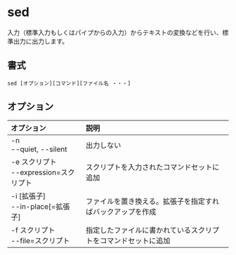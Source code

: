 # sed

入力（標準入力もしくはパイプからの入力）からテキストの変換などを行い、標準出力に出力します。

## 書式

```
sed [オプション][コマンド][ファイル名 ・・・]
```

## オプション

|オプション|説明|
|:--|:--|
|-n<br>--quiet, --silent|出力しない|
|-e スクリプト<br>--expression=スクリプト|スクリプトを入力されたコマンドセットに追加|
|-i [拡張子]<br>--in-place[=拡張子]|ファイルを置き換える。拡張子を指定すればバックアップを作成|
|-f スクリプト<br>--file=スクリプト|指定したファイルに書かれているスクリプトをコマンドセットに追加|
